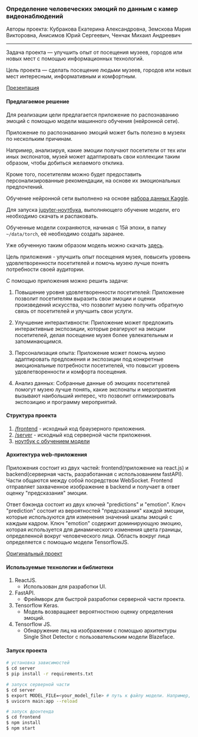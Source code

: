 ### Определение человеческих эмоций по данным с камер видеонаблюдений
Авторы проекта: Кубракова Екатерина Александровна, Земскова Мария Викторовна, Анисимов Юрий Сергеевич, Ченчак Михаил Андреевич
<hr/>

Задача проекта — улучшить опыт от посещения музеев, городов или новых мест с помощью информационных технологий.

Цель проекта — сделать посещение людьми музеев, городов или новых мест интересным, информативным и комфортным.

[Презентация](https://docs.google.com/presentation/d/1yVbJ60xvV-22vY7_-OZg9CvfXkGqkyXmOQSeiGXTPAg/edit#slide=id.g2a9ea32881b_1_91)

#### Предлагаемое решение

Для реализации цели предлагается приложение по распознаванию эмоций
с помощью модели машинного обучения (нейронной сети).  

Приложение по распознаванию эмоций может быть полезно в музеях по
нескольким причинам.  

Например, анализируя, какие эмоции получают посетители от тех или иных
экспонатов, музей может адаптировать свои
коллекции таким образом, чтобы добиться желаемого отклика.  

Кроме того, посетителям можно будет предоставить персонализированные
рекомендации, на основе их эмоциональных предпочтений.  

Обучение нейронной сети выполнено на основе [набора данных Kaggle](https://www.kaggle.com/datasets/sujaykapadnis/emotion-recognition-dataset).  

Для запуска [jupyter-ноутбука](./hackaton.ipynb), выполняющего обучение
модели, его необходимо скачать и распаковать.  

Обученные модели сохраняются, начиная с 15й эпохи, в папку `~/data/torch`,
её необходимо создать заранее.  

Уже обученную таким образом модель можно скачать
[здесь](https://drive.google.com/file/d/1cZaV8ab__-jepbpBx2gtjUWeRXeEn-a6/view).

Цель приложения - улучшить опыт посещения музея, повысить уровень удовлетворенности посетителей и помочь музею лучше понять потребности своей аудитории.

С помощью приложения можно решить задачи:

1. Повышение уровня удовлетворенности посетителей: Приложение позволит посетителям выразить свои эмоции и оценки произведений искусства, что позволит музею получить обратную связь от посетителей и улучшить свои услуги.

2. Улучшение интерактивности: Приложение может предложить интерактивные экспозиции, которые реагируют на эмоции посетителей, делая посещение музея более увлекательным и запоминающимся.

3. Персонализация опыта: Приложение может помочь музею адаптировать предложения и экспозиции под конкретные эмоциональные потребности посетителей, что повысит уровень удовлетворенности и комфорта посещения.

4. Анализ данных: Собранные данные об эмоциях посетителей помогут музею лучше понять, какие экспонаты и мероприятия вызывают наибольший интерес, что позволит оптимизировать экспозицию и программу мероприятий.

#### Структура проекта
1. [/frontend](https://github.com/ds-journey/emotion-recognition/tree/main/frontend) - исходный код браузерного приложения.
2. [/server](https://github.com/ds-journey/emotion-recognition/tree/main/server) - исходный код серверной части приложения.
3. [ноутбук с обучением модели](https://github.com/ds-journey/emotion-recognition/blob/main/hackaton.ipynb)

#### Архитектура web-приложения

Приложения состоит из двух частей: frontend(приложение на react.js) и backend(серверная часть, разработанная с использованием fastAPI). Части общаются между собой посредством WebSocket.
Frontend отправляет захваченное изображение в backend и получает в ответ оценку "предсказания" эмоции.

Ответ бэкэнда состоит из двух ключей "predictions" и "emotion". Ключ "prediction" состоит из вероятностей "предсказания" каждой эмоции, которые используются для изменения значений шкалы эмоций с каждым кадром. Ключ "emotion" содержит доминирующую эмоцию, которая используется для динамического изменения цвета границы, определенной вокруг человеческого лица. Область вокруг лица определяется с помощью модели TensorflowJS.

[Оригинальный проект](https://github.com/victor369basu/facial-emotion-recognition)

#### Используемые технологии и библиотеки
1. ReactJS.
    - Использован для разработки UI.
2. FastAPI.
    - Фреймворк для быстрой разработки серверной части проекта.
3. Tensorflow Keras.
   - Модель возвращаеет вероятностною оценку определения эмоций.
4. Tensorflow JS.
   - Обнаружение лиц на изображении с помощью архитектуры Single Shot Detector с пользовательским модели Blazeface.

#### Запуск проекта

```bash
# установка зависимостей
$ cd server
$ pip install -r requirements.txt
```

```bash
# запуск серверной части
$ cd server
$ export MODEL_FILE=<your_model_file> # путь к файлу модели. Например, в системе Linux так: export MODEL_FILE=/some/path/to/your/model_file.th.
$ uvicorn main:app --reload
```

```bash
# запуск фронтенда
$ cd frontend
$ npm install
$ npm start
```

